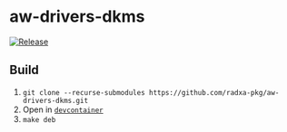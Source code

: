 # aw-drivers-dkms

[![Release](https://github.com/radxa-pkg/aw-drivers-dkms/actions/workflows/release.yaml/badge.svg)](https://github.com/radxa-pkg/aw-drivers-dkms/actions/workflows/release.yaml)

## Build

1. `git clone --recurse-submodules https://github.com/radxa-pkg/aw-drivers-dkms.git`
2. Open in [`devcontainer`](https://code.visualstudio.com/docs/devcontainers/containers)
3. `make deb`
